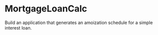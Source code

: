 # MortgageLoanCalc
Build an application that generates an amoization schedule for a simple interest loan.
